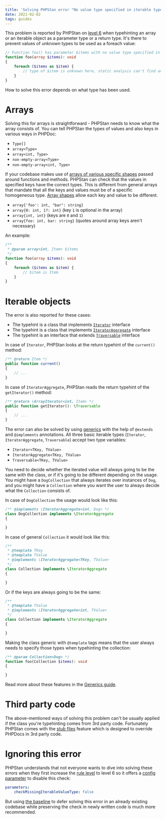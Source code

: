 ```yaml
---
title: 'Solving PHPStan error "No value type specified in iterable type"'
date: 2021-02-02
tags: guides
---
```


This problem is reported by PHPStan on [level 6](/user-guide/rule-levels) when typehinting an array or an iterable object as a parameter type or a return type. It's there to prevent values of unknown types to be used as a foreach value:

```php
// Function foo() has parameter $items with no value type specified in iterable type array.
function foo(array $items): void
{
	foreach ($items as $item) {
		// type of $item is unknown here, static analysis can't find any bugs
	}
}
```

How to solve this error depends on what type has been used.

Arrays
======================

Solving this for arrays is straightforward - PHPStan needs to know what the array consists of. You can tell PHPStan the types of values and also keys in various ways in PHPDoc:

* `Type[]`
* `array<Type>`
* `array<int, Type>`
* `non-empty-array<Type>`
* `non-empty-array<int, Type>`

If your codebase makes use of [arrays of various specific shapes](/writing-php-code/phpdoc-types#array-shapes) passed around functions and methods. PHPStan can check that the values in specified keys have the correct types. This is different from general arrays that mandate that all the keys and values must be of a specific homogeneous type. [Array shapes](/writing-php-code/phpdoc-types#array-shapes) allow each key and value to be different.

* `array{'foo': int, "bar": string}`
* `array{0: int, 1?: int}` (key `1` is optional in the array)
* `array{int, int}` (keys are `0` and `1`)
* `array{foo: int, bar: string}` (quotes around array keys aren't necessary)

An example:

```php
/**
 * @param array<int, Item> $items
 */
function foo(array $items): void
{
	foreach ($items as $item) {
		// $item is Item
	}
}
```

Iterable objects
======================

The error is also reported for these cases:

* The typehint is a class that implements [`Iterator`](https://www.php.net/manual/en/class.iterator.php) interface
* The typehint is a class that implements [`IteratorAggregate`](https://www.php.net/manual/en/class.iteratoraggregate.php) interface
* The typehint is an interface that extends [`Traversable`](https://www.php.net/manual/en/class.traversable.php) interface

In case of `Iterator`, PHPStan looks at the return typehint of the `current()` method:

```php
/** @return Item */
public function current()
{
	// ...
}
```

In case of `IteratorAggregate`, PHPStan reads the return typehint of the `getIterator()` method:

```php
/** @return \ArrayIterator<int, Item> */
public function getIterator(): \Traversable
{
	// ...
}
```

The error can also be solved by using [generics](/blog/generics-in-php-using-phpdocs) with the help of `@extends` and `@implements` annotations. All three basic iterable types (`Iterator`, `IteratorAggregate`, `Traversable`) accept two type variables:

* `Iterator<TKey, TValue>`
* `IteratorAggregate<TKey, TValue>`
* `Traversable<TKey, TValue>`
 
You need to decide whether the iterated value will always going to be the same with the class, or if it's going to be different depending on the usage.  You might have a `DogCollection` that always iterates over instances of `Dog`, and you might have a `Collection` where you want the user to always decide what the `Collection` consists of.

In case of `DogCollection` the usage would look like this:

```php
/** @implements \IteratorAggregate<int, Dog> */
class DogCollection implements \IteratorAggregate
{

}
```

In case of general `Collection` it would look like this:

```php
/**
 * @template TKey
 * @template TValue
 * @implements \IteratorAggregate<TKey, TValue> 
 */
class Collection implements \IteratorAggregate
{

}
```

Or if the keys are always going to be the same:

```php
/**
 * @template TValue
 * @implements \IteratorAggregate<int, TValue> 
 */
class Collection implements \IteratorAggregate
{

}
```

Making the class generic with `@template` tags means that the user always needs to specify those types when typehinting the collection:

```php
/** @param Collection<Dog> */
function foo(Collection $items): void
{

}
```

Read more about these features in the [Generics guide](/blog/generics-in-php-using-phpdocs).

Third party code
======================

The above-mentioned ways of solving this problem can't be usually applied if the class you're typehinting comes from 3rd party code. Fortunately PHPStan comes with the [stub files](/user-guide/discovering-symbols) feature which is designed to override PHPDocs in 3rd party code.

Ignoring this error
======================

PHPStan understands that not everyone wants to dive into solving these errors when they first increase the [rule level](/user-guide/rule-levels) to level 6 so it offers a [config parameter](https://phpstan.org/config-reference#vague-typehints) to disable this check:

```yaml
parameters:
	checkMissingIterableValueType: false
```

But using [the baseline](/user-guide/baseline) to defer solving this error in an already existing codebase while preserving the check in newly written code is much more recommended.
